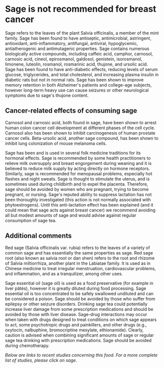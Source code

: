 

#  Sage is not recommended for breast cancer 

Sage refers to the leaves of the plant Salvia officinalis, a member of the mint family. Sage has been found to have antiseptic, antimicrobial, astringent, antioxidant, anti-inflammatory, antifungal, antiviral, hypoglycemic, antiatherogenic and antimutagenic properties. Sage contains numerous biologically active compounds, including caffeic acid, camphor, carnosol, carnosic acid, cineol, epirosmanol, galdosol, genistein, isorosmanol, limonene, luteolin, rosmanol, rosmarinic acid, thujone, and ursolic acid. Sage has been found to have anti-diabetic effects, reducing levels of serum glucose, triglycerides, and total cholesterol, and increasing plasma insulin in diabetic rats but not in normal rats. Sage has been shown to improve memory retention in both Alzheimer's patients and college-age subjects, however long-term heavy use can cause seizures or other neurological symptoms due to sage's thujone content.

## Cancer-related effects of consuming sage 

Carnosol and carnosic acid, both found in sage, have been shown to arrest human colon cancer cell development at different phases of the cell cycle. Carnosol also has been shown to inhibit carcinogenesis of human prostate cancer cells. Beta-ursolic acid, another sage compound, has been shown to inhibit lung colonization of mouse melanoma cells.

Sage has been and is used in several folk medicine traditions for its hormonal effects. Sage is recommended by some health practitioners to relieve milk oversupply and breast engorgement during weaning and it is believed to reduce milk supply by acting directly on hormone receptors. Similarly, sage is recommended for menopausal problems, especially hot flashes and night sweats. Sage is thought to stimulate the uterus, and is sometimes used during childbirth and to expel the placenta. Therefore, sage should be avoided by women who are pregnant, trying to become pregnant, or nursing. Sage's reputed ability to suppress lactation has not been thoroughly investigated (this action is not normally associated with phytoestrogens). Until this anti-lactation effect has been explained (and it could mean that sage acts against breast cancer) we recommend avoiding all but modest amounts of sage and would advise against regular consumption of sage tea.

## Additional comments

Red sage (Salvia officinalis var. rubia) refers to the leaves of a variety of common sage and has essentially the same properties as sage. Red sage root (also known as salvia root or dan shen) refers to the root and rhizome of Salvia miltiorrhiza, another plant in the Labiatae family. It is used as in Chinese medicine to treat irregular menstruation, cardiovascular problems, and inflammation, and as a tranquilizer, among other uses.

Sage essential oil (sage oil) is used as a food preservative (for example in liver pâtés), however it is greatly diluted during food processing. Sage essential oil is too concentrated to be safely swallowed undiluted and can be considered a poison. Sage should be avoided by those who suffer from epilepsy or other seizure disorders. Drinking sage tea could potentially increase liver damage from some prescription medications and should be avoided by those with liver disease. Sage-drug interactions may occur when taken with drugs designed to treat conditions on which sage appears to act, some psychotropic drugs and painkillers, and other drugs (e.g., oxytocin, nalbuphine, bromocriptine mesylate, ethionamide). Clearly, caution is advised when combining significant amounts of sage or regular sage tea drinking with prescription medications. Sage should be avoided during chemotherapy.

_Below are links to recent studies concerning this food. For a more complete list of studies, please click on sage._


  


